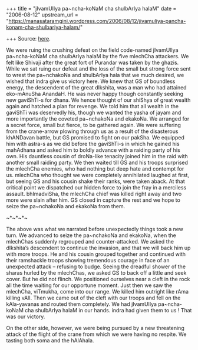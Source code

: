 +++
title = "jIvamUlIya pa~ncha-koNaM cha shulbArIya halaM"
date = "2006-08-12"
upstream_url = "https://manasataramgini.wordpress.com/2006/08/12/jivamuliya-pancha-konam-cha-shulbariya-halam/"

+++
Source: [here](https://manasataramgini.wordpress.com/2006/08/12/jivamuliya-pancha-konam-cha-shulbariya-halam/).

We were ruing the crushing defeat on the field code-named jIvamUlIya pa\~ncha-koNaM cha shulbArIya halaM by the five mlechCha attackers. We felt like Shivaji after the great fort of Purandar was taken by the ghazis. While we sat ruing our defeat and the loss of the small but strong force sent to wrest the pa\~nchakoNa and shulbArIya hala that we much desired, we wished that indra give us victory here. We knew that GS of boundless energy, the descendent of the great dIkshita, was a man who had attained eko-mAnuSha AnandaH. He was never happy though constantly seeking new gaviShTi-s for dhana. We hence thought of our shiShya of great wealth again and hatched a plan for revenge. We told him that all wealth in the gaviShTi was deservedly his, though we wanted the yasha of jayam and more importantly the coveted pa\~nchakoNa and ekakoNa. We arranged for a secret force, small but fierce, to be gathered again. We were suffering from the crane-arrow plowing through us as a result of the disasterous khANDavan battle, but GS promised to fight on our pakSha. We equipped him with astra-s as we did before the gaviShTi-s in which he gained his mahAdhana and asked him to boldly advance with a raiding party of his own. His dauntless cousin of droNa-like tenacity joined him in the raid with another small raiding party. We then waited till GS and his troops surprised the mlechCha enemies, who had nothing but deep hate and contempt for us. mlechCha who thought we were completely annihilated laughed at first, but seeing GS and his cousin shake their ranks, were taken aback. At that critical point we dispatched our hidden force to join the fray in a merciless assault. bhImadviSha, the mlechCha chief was killed right away and two more were slain after him. GS closed in capture the rest and we hope to seize the pa\~nchakoNa and ekakoNa from them.

\~\*\~\*\~\*\~

The above was what we narrated before unexpectedly things took a new turn. We advanced to seize the pa\~nchakoNa and ekakoNa, when the mlechChas suddenly regrouped and counter-attacked. We asked the dIkshita’s descendent to continue the invasion, and that we will back him up with more troops. He and his cousin grouped together and continued with their ramshackle troops showing tremendous courage in face of an unexpected attack – refusing to budge. Seeing the dreadful shower of the sharas hurled by the mlechChas, we asked GS to back off a little and seek cover. But he did not flinch. We positioned ourselves near a cleft in the rock all the time waiting for our opportune moment. Just then we saw the mlechCha, viTmukha, come into our range. We killed him outright like rAma killing vAlI. Then we came out of the cleft with our troops and fell on the kAla-yavanas and routed them completely. We had jIvamUlIya pa\~ncha-koNaM cha shulbArIya halaM in our hands. indra had given them to us ! That was our victory.

On the other side, however, we were being pursued by a new threatening attack of the flight of the crane from which we were having no respite. We tasting both soma and the hAlAhala.

